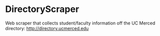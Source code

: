# DirectoryScraper

Web scraper that collects student/faculty information off the UC Merced directory: http://directory.ucmerced.edu
